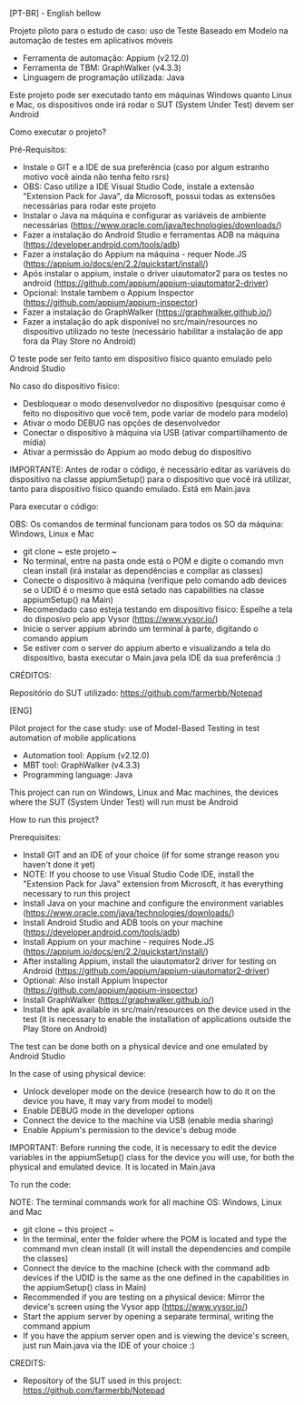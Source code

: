 [PT-BR] - English bellow

Projeto piloto para o estudo de caso: uso de Teste Baseado em Modelo na automação de testes em aplicativos móveis

- Ferramenta de automação: Appium (v2.12.0)
- Ferramenta de TBM: GraphWalker (v4.3.3)
- Linguagem de programação utilizada: Java

Este projeto pode ser executado tanto em máquinas Windows quanto Linux e Mac, os dispositivos onde irá rodar o SUT (System Under Test) devem ser Android

Como executar o projeto?

Pré-Requisitos:

- Instale o GIT e a IDE de sua preferência (caso por algum estranho motivo você ainda não tenha feito rsrs)
- OBS: Caso utilize a IDE Visual Studio Code, instale a extensão "Extension Pack for Java", da Microsoft, possui todas as extensões necessárias para rodar este projeto 
- Instalar o Java na máquina e configurar as variáveis de ambiente necessárias (https://www.oracle.com/java/technologies/downloads/)
- Fazer a instalação do Android Studio e ferramentas ADB na máquina (https://developer.android.com/tools/adb)
- Fazer a instalação do Appium na máquina - requer Node.JS (https://appium.io/docs/en/2.2/quickstart/install/)
- Após instalar o appium, instale o driver uiautomator2 para os testes no android (https://github.com/appium/appium-uiautomator2-driver)
- Opcional: Instale tambem o Appium Inspector (https://github.com/appium/appium-inspector)
- Fazer a instalação do GraphWalker (https://graphwalker.github.io/)
- Fazer a instalação do apk disponível no src/main/resources no dispositivo utilizado no teste (necessário habilitar a instalação de app fora da Play Store no Android)

O teste pode ser feito tanto em dispositivo físico quanto emulado pelo Android Studio

No caso do dispositivo físico:

- Desbloquear o modo desenvolvedor no dispositivo (pesquisar como é feito no dispositivo que você tem, pode variar de modelo para modelo)
- Ativar o modo DEBUG nas opções de desenvolvedor
- Conectar o dispositivo à máquina via USB (ativar compartilhamento de mídia)
- Ativar a permissão do Appium ao modo debug do dispositivo

IMPORTANTE: Antes de rodar o código, é necessário editar as variáveis do dispositivo na classe appiumSetup() para o dispositivo que você irá utilizar, tanto para dispositivo físico quando emulado. Está em Main.java

Para executar o código:

OBS: Os comandos de terminal funcionam para todos os SO da máquina: Windows, Linux e Mac

- git clone ~ este projeto ~
- No terminal, entre na pasta onde está o POM e digite o comando mvn clean install (irá instalar as dependências e compilar as classes)
- Conecte o dispositivo à máquina (verifique pelo comando adb devices se o UDID é o mesmo que está setado nas capabilities na classe appiumSetup() na Main)
- Recomendado caso esteja testando em dispositivo físico: Espelhe a tela do disposivo pelo app Vysor (https://www.vysor.io/)
- Inicie o server appium abrindo um terminal à parte, digitando o comando appium
- Se estiver com o server do appium aberto e visualizando a tela do dispositivo, basta executar o Main.java pela IDE da sua preferência :)

CRÉDITOS:

Repositório do SUT utilizado: https://github.com/farmerbb/Notepad

[ENG]

Pilot project for the case study: use of Model-Based Testing in test automation of mobile applications 

- Automation tool: Appium (v2.12.0)
- MBT tool: GraphWalker (v4.3.3)
- Programming language: Java

This project can run on Windows, Linux and Mac machines, the devices where the SUT (System Under Test) will run must be Android

How to run this project?

Prerequisites: 

- Install GIT and an IDE of your choice (if for some strange reason you haven't done it yet)
- NOTE: If you choose to use Visual Studio Code IDE, install the "Extension Pack for Java" extension from Microsoft, it has everything necessary to run this project
- Install Java on your machine and configure the environment variables (https://www.oracle.com/java/technologies/downloads/)
- Install Android Studio and ADB tools on your machine (https://developer.android.com/tools/adb)
- Install Appium on your machine - requires Node.JS (https://appium.io/docs/en/2.2/quickstart/install/)
- After installing Appium, install the uiautomator2 driver for testing on Android (https://github.com/appium/appium-uiautomator2-driver)
- Optional: Also install Appium Inspector (https://github.com/appium/appium-inspector)
- Install GraphWalker (https://graphwalker.github.io/)
- Install the apk available in src/main/resources on the device used in the test (it is necessary to enable the installation of applications outside the Play Store on Android)

The test can be done both on a physical device and one emulated by Android Studio 

In the case of using physical device: 

- Unlock developer mode on the device (research how to do it on the device you have, it may vary from model to model)
- Enable DEBUG mode in the developer options
- Connect the device to the machine via USB (enable media sharing)
- Enable Appium's permission to the device's debug mode

IMPORTANT: Before running the code, it is necessary to edit the device variables in the appiumSetup() class for the device you will use, for both the physical and emulated device. It is located in Main.java

To run the code: 

NOTE: The terminal commands work for all machine OS: Windows, Linux and Mac 

- git clone ~ this project ~
- In the terminal, enter the folder where the POM is located and type the command mvn clean install (it will install the dependencies and compile the classes)
- Connect the device to the machine (check with the command adb devices if the UDID is the same as the one defined in the capabilities in the appiumSetup() class in Main)
- Recommended if you are testing on a physical device: Mirror the device's screen using the Vysor app (https://www.vysor.io/)
- Start the appium server by opening a separate terminal, writing the command appium
- If you have the appium server open and is viewing the device's screen, just run Main.java via the IDE of your choice :)

CREDITS:

- Repository of the SUT used in this project: https://github.com/farmerbb/Notepad
